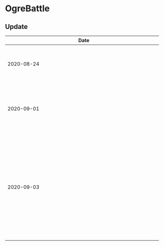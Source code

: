 # OgreBattle
## Update
|<div style="width:500px">Date</div>|Update|
|----------|------|
|2020-08-24|Creation of the repo and the project in UE4. Nothing has been done.|
|2020-09-01|Moving the camera by moving the mouse around the edge of the screen is implemented.|
|2020-09-03|Character can now be selected, a selection indicator appear and move on right click. The movement function will be overide when the contextual menu will be implemented (next).| 